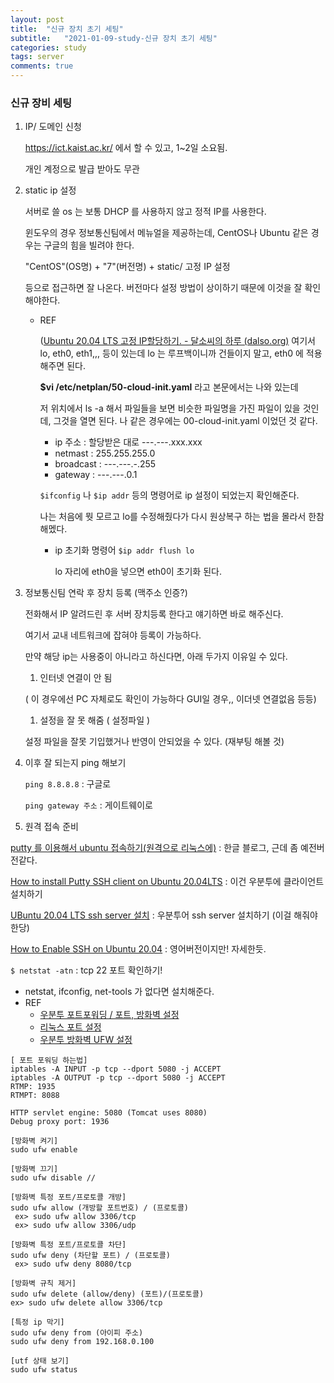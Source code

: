 ```yaml
---
layout: post
title:  "신규 장치 초기 세팅"
subtitle:   "2021-01-09-study-신규 장치 초기 세팅"
categories: study
tags: server
comments: true
---
```




### **신규 장비 세팅**

1. IP/ 도메인 신청

   https://ict.kaist.ac.kr/ 에서 할 수 있고, 1~2일 소요됨.

   개인 계정으로 발급 받아도 무관

2. static ip 설정

   서버로 쓸 os 는 보통 DHCP 를 사용하지 않고 정적 IP를 사용한다.

   윈도우의 경우 정보통신팀에서 메뉴얼을 제공하는데, CentOS나 Ubuntu 같은 경우는 구글의 힘을 빌려야 한다.

   "CentOS"(OS명) + "7"(버전명) + static/ 고정 IP 설정

   등으로 접근하면 잘 나온다.  버전마다 설정 방법이 상이하기 때문에 이것을 잘 확인해야한다.

   - REF

     ([Ubuntu 20.04 LTS 고정 IP할당하기. - 달소씨의 하루 (dalso.org)](https://blog.dalso.org/linux/ubuntu-20-04-lts/9069) 여기서 lo, eth0, eth1,,, 등이 있는데 lo 는 루프백이니까 건들이지 말고, eth0 에 적용해주면 된다.

     **$vi /etc/netplan/50-cloud-init.yaml** 라고 본문에서는 나와 있는데

     저 위치에서 ls -a 해서 파일들을 보면 비슷한 파일명을 가진 파일이 있을 것인데, 그것을 열면 된다. 나 같은 경우에는 00-cloud-init.yaml 이었던 것 같다.

     - ip 주소 : 할당받은 대로 ---.---.xxx.xxx
     - netmast : 255.255.255.0
     - broadcast : ---.---.-.255
     - gateway : ---.---.0.1

     `$ifconfig` 나 `$ip addr` 등의 명령어로 ip 설정이 되었는지 확인해준다.

     나는 처음에 뭣 모르고 lo를 수정해줬다가 다시 원상복구 하는 법을 몰라서 한참 해멨다.

     - ip 초기화 명령어 `$ip addr flush lo`

       lo 자리에 eth0을 넣으면 eth0이 초기화 된다.

3. 정보통신팀 연락 후 장치 등록 (맥주소 인증?)

   전화해서 IP 알려드린 후 서버 장치등록 한다고 얘기하면 바로 해주신다.

   여기서 교내 네트워크에 잡혀야 등록이 가능하다.

   만약 해당 ip는 사용중이 아니라고 하신다면, 아래 두가지 이유일 수 있다.

   1. 인터넷 연결이 안 됨

   ( 이 경우에선 PC 자체로도 확인이 가능하다 GUI일 경우,, 이더넷 연결없음 등등)

   1. 설정을 잘 못 해줌 ( 설정파일 )

   설정 파일을 잘못 기입했거나 반영이 안되었을 수 있다. (재부팅 해볼 것)

4. 이후 잘 되는지 ping 해보기

   `ping 8.8.8.8` :  구글로

   `ping gateway 주소` : 게이트웨이로

5. 원격 접속 준비

[putty 를 이용해서 ubuntu 접속하기(원격으로 리눅스에)](https://m.blog.naver.com/gluestuck/221738041134) : 한글 블로그, 근데 좀 예전버전같다.

[How to install Putty SSH client on Ubuntu 20.04LTS](https://vitux.com/ubuntu_putty_ssh/) : 이건 우분투에 클라이언트 설치하기

[UBuntu 20.04 LTS ssh server 설치](https://com1973.tistory.com/493) : 우분투어 ssh server 설치하기 (이걸 해줘야 한당)

[How to Enable SSH on Ubuntu 20.04](https://linuxize.com/post/how-to-enable-ssh-on-ubuntu-20-04/) : 영어버전이지만! 자세한듯.

`$ netstat -atn`  : tcp 22 포트 확인하기!

- netstat, ifconfig, net-tools 가 없다면 설치해준다.
- REF
  - [우분투 포트포워딩 / 포트, 방화벽 설정](http://blog.daum.net/imuooo/7001730)
  - [리눅스 포트 설정](https://fblens.com/entry/리눅스-포트-확인)
  - [우분투 방화벽 UFW 설정](https://webdir.tistory.com/206)

```
[ 포트 포워딩 하는법]
iptables -A INPUT -p tcp --dport 5080 -j ACCEPT 
iptables -A OUTPUT -p tcp --dport 5080 -j ACCEPT 
RTMP: 1935
RTMPT: 8088

HTTP servlet engine: 5080 (Tomcat uses 8080)
Debug proxy port: 1936

[방화벽 켜기]
sudo ufw enable

[방화벽 끄기]
sudo ufw disable // 

[방화벽 특정 포트/프로토콜 개방]
sudo ufw allow (개방할 포트번호) / (프로토콜)
 ex> sudo ufw allow 3306/tcp
 ex> sudo ufw allow 3306/udp

[방화벽 특정 포트/프로토콜 차단]
sudo ufw deny (차단할 포트) / (프로토콜)
 ex> sudo ufw deny 8080/tcp

[방화벽 규칙 제거]
sudo ufw delete (allow/deny) (포트)/(프로토콜)
ex> sudo ufw delete allow 3306/tcp 

[특정 ip 막기]
sudo ufw deny from (아이피 주소)
sudo ufw deny from 192.168.0.100

[utf 상태 보기]
sudo ufw status
```